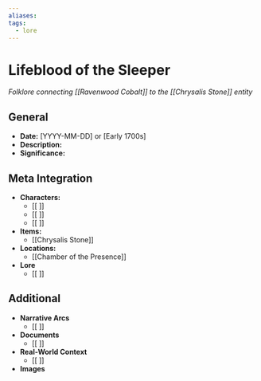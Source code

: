 ```yaml
---
aliases: 
tags:
  - lore
---
```

# Lifeblood of the Sleeper
*Folklore connecting [[Ravenwood Cobalt]] to the [[Chrysalis Stone]] entity*

## General

- **Date:** [YYYY-MM-DD] or [Early 1700s]
- **Description:**
- **Significance:**

## Meta Integration

- **Characters:**
	- [[ ]]
	- [[ ]]
	- [[ ]]
- **Items:**
	- [[Chrysalis Stone]]
- **Locations:** 
	- [[Chamber of the Presence]]
- **Lore**
	- [[ ]]

## Additional

- **Narrative Arcs**
	- [[ ]]
- **Documents**
	- [[ ]]
- **Real-World Context**
	- [[ ]]
- **Images**